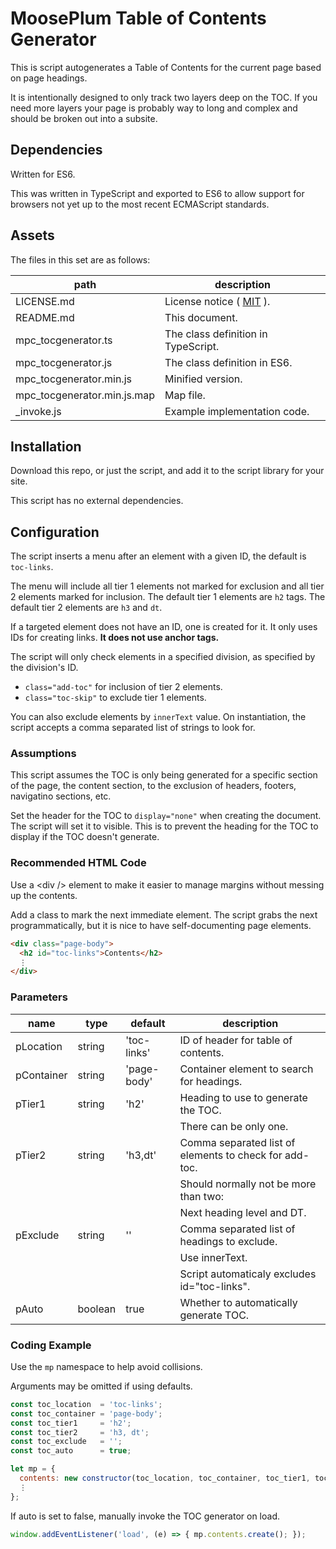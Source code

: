 # MoosePlum Table of Contents Generator

This is script autogenerates a Table of Contents for the current page based on page headings.

It is intentionally designed to only track two layers deep on the TOC. If you need more layers your page is probably way to long and complex and should be broken out into a subsite.

## Dependencies

Written for ES6.

This was written in TypeScript and exported to ES6 to allow support for browsers not yet up to the most recent ECMAScript standards.

## Assets

The files in this set are as follows:

| path                        | description
| ------------                | ------------
| LICENSE.md                  | License notice ( [MIT](https://mit-license.org) ).
| README.md                   | This document.
| mpc_tocgenerator.ts         | The class definition in TypeScript.
| mpc_tocgenerator.js         | The class definition in ES6.
| mpc_tocgenerator.min.js     | Minified version.
| mpc_tocgenerator.min.js.map | Map file.
| _invoke.js                  | Example implementation code.

## Installation

Download this repo, or just the script, and add it to the script library for your site.

This script has no external dependencies.

## Configuration

The script inserts a menu after an element with a given ID, the default is `toc-links`.

The menu will include all tier 1 elements not marked for exclusion and all tier 2 elements marked for inclusion. The default tier 1 elements are `h2` tags. The default tier 2 elements are `h3` and `dt`.

If a targeted element does not have an ID, one is created for it. It only uses IDs for creating links. **It does not use anchor tags.**

The script will only check elements in a specified division, as specified by the division's ID.

- `class="add-toc"` for inclusion of tier 2 elements.
- `class="toc-skip"` to exclude tier 1 elements.

You can also exclude elements by `innerText` value. On instantiation, the script accepts a comma separated list of strings to look for.

### Assumptions

This script assumes the TOC is only being generated for a specific section of the page, the content section, to the exclusion of headers, footers, navigatino sections, etc.

Set the header for the TOC to `display="none"` when creating the document. The script will set it to visible. This is to prevent the heading for the TOC to display if the TOC doesn't generate.

### Recommended HTML Code

Use a &lt;div /&gt; element to make it easier to manage margins without messing up the contents.

Add a class to mark the next immediate element. The script grabs the next programmatically, but it is nice to have self-documenting page elements.

```html
<div class="page-body">
  <h2 id="toc-links">Contents</h2>
  ⋮
</div>
```

### Parameters

| name        | type      | default     | description
| ----------  | --------- | ----------  | ----------
| pLocation   | string    | 'toc-links' | ID of header for table of contents.
| pContainer  | string    | 'page-body' | Container element to search for headings.
| pTier1      | string    | 'h2'        | Heading to use to generate the TOC.
|             |           |             | There can be only one.
| pTier2      | string    | 'h3,dt'     | Comma separated list of elements to check for add-toc.
|             |           |             | Should normally not be more than two:
|             |           |             | Next heading level and DT.
| pExclude    | string    | ''          | Comma separated list of headings to exclude.
|             |           |             | Use innerText.
|             |           |             | Script automaticaly excludes id="toc-links".
| pAuto       | boolean   | true        | Whether to automatically generate TOC.

### Coding Example

Use the `mp` namespace to help avoid collisions.

Arguments may be omitted if using defaults.

```js
const toc_location  = 'toc-links';
const toc_container = 'page-body';
const toc_tier1     = 'h2';
const toc_tier2     = 'h3, dt';
const toc_exclude   = '';
const toc_auto      = true;

let mp = {
  contents: new constructor(toc_location, toc_container, toc_tier1, toc_tier2, toc_exclude, toc_auto),
  ⋮
};
```

If auto is set to false, manually invoke the TOC generator on load.

```js
window.addEventListener('load', (e) => { mp.contents.create(); });
```
